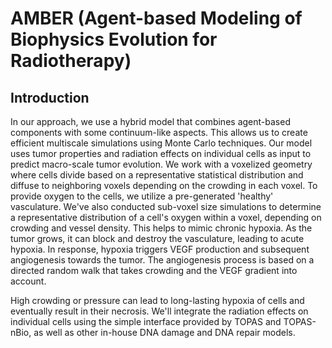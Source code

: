 # AMBER (Agent-based Modeling of Biophysics Evolution for Radiotherapy)
## Introduction

In our approach, we use a hybrid model that combines agent-based components with some continuum-like aspects.
This allows us to create efficient multiscale simulations using Monte Carlo techniques.
Our model uses tumor properties and radiation effects on individual cells as input to predict macro-scale tumor evolution.
We work with a voxelized geometry where cells divide based on a representative statistical distribution and diffuse to neighboring voxels depending on the crowding in each voxel.
To provide oxygen to the cells, we utilize a pre-generated 'healthy' vasculature.
We've also conducted sub-voxel size simulations to determine a representative distribution of a cell's oxygen within a voxel, depending on crowding and vessel density.
This helps to mimic chronic hypoxia. As the tumor grows, it can block and destroy the vasculature, leading to acute hypoxia.
In response, hypoxia triggers VEGF production and subsequent angiogenesis towards the tumor.
The angiogenesis process is based on a directed random walk that takes crowding and the VEGF gradient into account.

High crowding or pressure can lead to long-lasting hypoxia of cells and eventually result in their necrosis. 
We'll integrate the radiation effects on individual cells using the simple interface provided by TOPAS and TOPAS-nBio, as well as other in-house DNA damage and DNA repair models.





